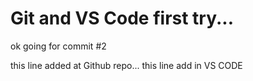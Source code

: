 # Git and VS Code first try...
ok going for commit #2

this line added at Github repo...
this line add in VS CODE
